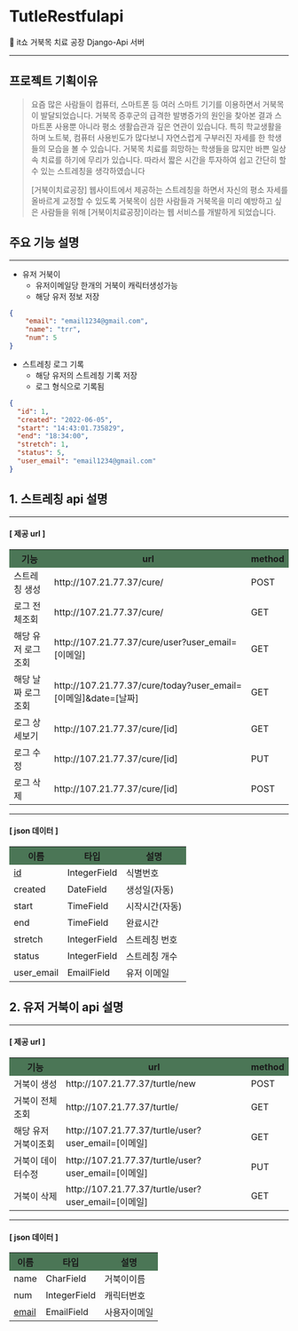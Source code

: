 # TutleRestfulapi

🐢 it쇼 거북목 치료 공장 Django-Api 서버

---

## 프로젝트 기획이유

> 요즘 많은 사람들이 컴퓨터, 스마트폰 등 여러 스마트 기기를 이용하면서 거북목이 발달되었습니다. 거북목 증후군의 급격한 발병증가의 원인을 찾아본 결과 스마트폰 사용뿐 아니라 평소 생활습관과 깊은 연관이 있습니다. 특히 학교생활을 하며 노트북, 컴퓨터 사용빈도가 많다보니 자연스럽게 구부러진 자세를 한 학생들의 모습을 볼 수 있습니다. 거북목 치료를 희망하는 학생들을 많지만 바쁜 일상 속 치료를 하기에 무리가 있습니다. 따라서 짧은 시간을 투자하여 쉽고 간단히 할 수 있는 스트레칭을 생각하였습니다
>
> [거북이치료공장] 웹사이트에서 제공하는 스트레칭을 하면서 자신의 평소 자세를 올바르게 교정할 수 있도록 거북목이 심한 사람들과 거북목을 미리 예방하고 싶은 사람들을 위해 [거북이치료공장]이라는 웹 서비스를 개발하게 되었습니다.


## 주요 기능 설명

----

- 유저 거북이
    - 유저이메일당 한개의 거북이 캐릭터생성가능
    - 해당 유저 정보 저장
```json
{
    "email": "email1234@gmail.com",
    "name": "trr",
    "num": 5
}
```
- 스트레칭 로그 기록
    - 해당 유저의 스트레칭 기록 저장
    - 로그 형식으로 기록됨

```json
{
  "id": 1,
  "created": "2022-06-05",
  "start": "14:43:01.735829",
  "end": "18:34:00",
  "stretch": 1,
  "status": 5,
  "user_email": "email1234@gmail.com"
}
```



## 1. 스트레칭 api 설명
<hr>

#### [ 제공 url ]
<table>
<tr style="background-color: #4b7656">
<th>기능</th>
<th>url</th>
<th>method</th>
</tr>
<tr>
<td>스트레칭 생성</td>
<td>http://107.21.77.37/cure/</td>
<td>POST</td>
</tr>
<tr>
<td>로그 전체조회</td>
<td>http://107.21.77.37/cure/</td>
<td>GET</td>
</tr>
<tr>
<td>해당 유저 로그조회</td>
<td>http://107.21.77.37/cure/user?user_email=[이메일]</td>
<td>GET</td>
</tr>
<tr>
<td>해당 날짜 로그조회</td>
<td>http://107.21.77.37/cure/today?user_email=[이메일]&date=[날짜]</td>
<td>GET</td>
</tr>
<tr>
<td>로그 상세보기</td>
<td>http://107.21.77.37/cure/[id]</td>
<td>GET</td>
</tr>
<tr>
<td>로그 수정</td>
<td>http://107.21.77.37/cure/[id]</td>
<td>PUT</td>
</tr>
<tr>
<td>로그 삭제</td>
<td>http://107.21.77.37/cure/[id]</td>
<td>POST</td>
</tr>

</table>

<hr>

#### [ json 데이터 ]

<table>
<tr style="background-color: #4b7656">
<th>이름</th>
<th>타입</th>
<th>설명</th>
</tr>

<tr>
<td style="text-decoration: underline">id</td>
<td>IntegerField</td>
<td>식별번호</td>
</tr>
<tr>
<td>created</td>
<td>DateField</td>
<td>생성일(자동)</td>
</tr>
<tr>
<td>start</td>
<td>TimeField</td>
<td>시작시간(자동)</td>
</tr>
<tr>
<td>end</td>
<td>TimeField</td>
<td>완료시간</td>
</tr>
<tr>
<td>stretch</td>
<td>IntegerField</td>
<td>스트레칭 번호</td>
</tr>
<tr>
<td>status</td>
<td>IntegerField</td>
<td>스트레칭 개수</td>
</tr>
<tr>
<td>user_email</td>
<td>EmailField</td>
<td>유저 이메일</td>
</tr>
</table>

## 2. 유저 거북이 api 설명

<hr>

#### [ 제공 url ]
<table>
<tr style="background-color: #4b7656">
<th>기능</th>
<th>url</th>
<th>method</th>
</tr>
<tr>
<td>거북이 생성</td>
<td>http://107.21.77.37/turtle/new</td>
<td>POST</td>
</tr>
<tr>
<td>거북이 전체조회</td>
<td>http://107.21.77.37/turtle/</td>
<td>GET</td>
</tr>
<tr>
<td>해당 유저 거북이조회</td>
<td>http://107.21.77.37/turtle/user?user_email=[이메일]</td>
<td>GET</td>
</tr>
<tr>
<td>거북이 데이터수정</td>
<td>http://107.21.77.37/turtle/user?user_email=[이메일]</td>
<td>PUT</td>
</tr>
<tr>
<td>거북이 삭제</td>
<td>http://107.21.77.37/turtle/user?user_email=[이메일]</td>
<td>GET</td>
</tr>
</table>

<hr>

#### [ json 데이터 ]

<table>
<tr style="background-color: #4b7656">
<th>이름</th>
<th>타입</th>
<th>설명</th>
</tr>
<tr>
<td>name</td>
<td>CharField</td>
<td>거북이이름</td>
</tr>
<tr>
<td>num</td>
<td>IntegerField</td>
<td>캐릭터번호</td>
</tr>
<tr>
<td style="text-decoration: underline">email</td>
<td>EmailField</td>
<td>사용자이메일</td>
</tr>
</table>
